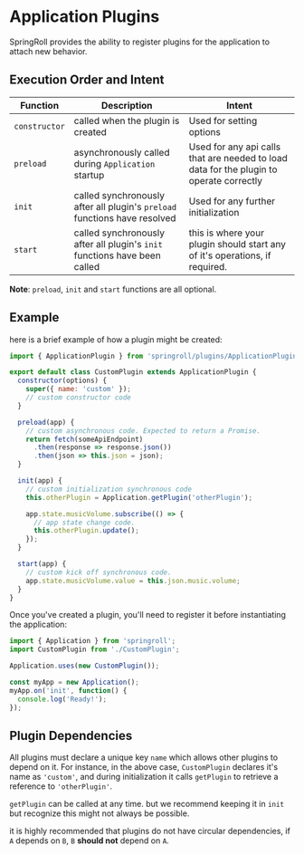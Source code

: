 # Application Plugins
SpringRoll provides the ability to register plugins for the application to attach new behavior.

## Execution Order and Intent
| Function | Description | Intent |
| --- | --- | --- |
| `constructor` | called when the plugin is created | Used for setting options |
| `preload` | asynchronously called during `Application` startup | Used for any api calls that are needed to load data for the plugin to operate correctly |
| `init` | called synchronously after all plugin's `preload` functions have resolved | Used for any further initialization |
| `start` | called synchronously after all plugin's `init` functions have been called | this is where your plugin should start any of it's operations, if required. |

**Note**: `preload`, `init` and `start` functions are all optional. 


## Example
here is a brief example of how a plugin might be created:
```javascript
import { ApplicationPlugin } from 'springroll/plugins/ApplicationPlugin';

export default class CustomPlugin extends ApplicationPlugin {
  constructor(options) {
    super({ name: 'custom' });
    // custom constructor code
  }

  preload(app) {
    // custom asynchronous code. Expected to return a Promise.
    return fetch(someApiEndpoint)
      .then(response => response.json())
      .then(json => this.json = json);
  }

  init(app) {
    // custom initialization synchronous code
    this.otherPlugin = Application.getPlugin('otherPlugin');

    app.state.musicVolume.subscribe(() => {
      // app state change code.
      this.otherPlugin.update();
    });
  }

  start(app) {
    // custom kick off synchronous code.
    app.state.musicVolume.value = this.json.music.volume;
  }
}
```

Once you've created a plugin, you'll need to register it before instantiating the application:

```javascript
import { Application } from 'springroll';
import CustomPlugin from './CustomPlugin';

Application.uses(new CustomPlugin());

const myApp = new Application();
myApp.on('init', function() {
  console.log('Ready!');
});
```

## Plugin Dependencies
All plugins must declare a unique key `name` which allows other plugins to depend on it. For instance, in the above case, `CustomPlugin` declares it's name as `'custom'`, and during initialization it calls `getPlugin` to retrieve a reference to `'otherPlugin'`.

`getPlugin` can be called at any time. but we recommend keeping it in `init` but recognize this might not always be possible.

it is highly recommended that plugins do not have circular dependencies, if `A` depends on `B`, `B` **should not** depend on `A`. 


